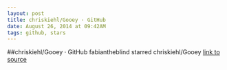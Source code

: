 ```yaml
---
layout: post
title: chriskiehl/Gooey · GitHub
date: August 26, 2014 at 09:42AM
tags: github, stars
---
```

##chriskiehl/Gooey · GitHub
fabiantheblind starred chriskiehl/Gooey
[link to source](http://ift.tt/1l5xfzx) 
